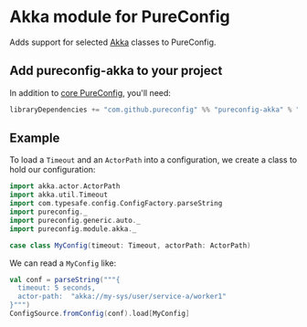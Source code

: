 # Akka module for PureConfig

Adds support for selected [Akka](http://akka.io/) classes to PureConfig.

## Add pureconfig-akka to your project

In addition to [core PureConfig](https://github.com/pureconfig/pureconfig), you'll need:

```scala
libraryDependencies += "com.github.pureconfig" %% "pureconfig-akka" % "@VERSION@"
```

## Example

To load a `Timeout` and an `ActorPath` into a configuration, we create a class to hold our configuration:

```scala mdoc:silent
import akka.actor.ActorPath
import akka.util.Timeout
import com.typesafe.config.ConfigFactory.parseString
import pureconfig._
import pureconfig.generic.auto._
import pureconfig.module.akka._

case class MyConfig(timeout: Timeout, actorPath: ActorPath)
```

We can read a `MyConfig` like:
```scala mdoc
val conf = parseString("""{
  timeout: 5 seconds,
  actor-path:  "akka://my-sys/user/service-a/worker1"
}""")
ConfigSource.fromConfig(conf).load[MyConfig]
```

